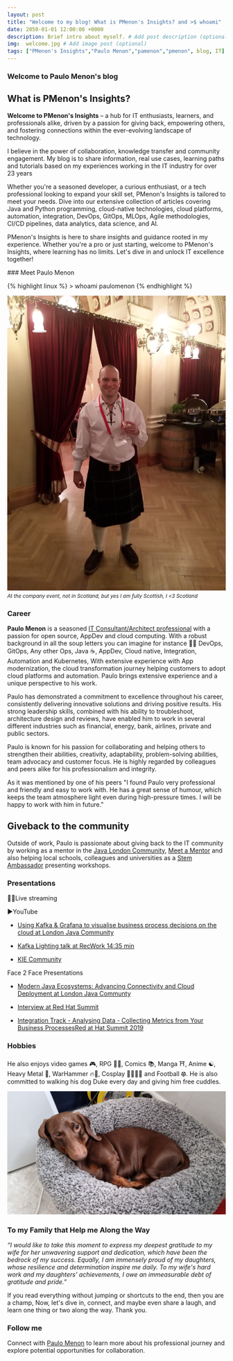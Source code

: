 ```yaml
---
layout: post
title: "Welcome to my blog! What is PMenon's Insights? and >$ whoami"
date: 2050-01-01 12:00:00 +0000
description: Brief intro about myself. # Add post description (optional)
img:  welcome.jpg # Add image post (optional)
tags: ["PMenon's Insights","Paulo Menon","pamenon","pmenon", blog, IT]
---
```

### Welcome to Paulo Menon's blog

## What is PMenon's Insights?

**Welcome to PMenon's Insights** – a hub for IT enthusiasts, learners, and professionals alike, driven by a passion for giving back, empowering others, and fostering connections within the ever-evolving landscape of technology.

I believe in the power of collaboration, knowledge transfer and community engagement. My blog is to share information, real use cases, learning paths and tutorials based on my experiences working in the IT industry for over 23 years

Whether you're a seasoned developer, a curious enthusiast, or a tech professional looking to expand your skill set, PMenon's Insights is tailored to meet your needs. Dive into our extensive collection of articles covering Java and Python programming, cloud-native technologies, cloud platforms, automation, integration, DevOps, GitOps, MLOps, Agile methodologies, CI/CD pipelines, data analytics, data science, and AI.

PMenon's Insights is here to share insights and guidance rooted in my experience. Whether you're a pro or just starting, welcome to PMenon's Insights, where learning has no limits. Let's dive in and unlock IT excellence together!

### Meet Paulo Menon

<div class="code-snippet">
  <div class="highlight">
{% highlight linux %}
> whoami
paulomenon
{% endhighlight %}
</div>
</div>

![image](../assets/img/scottish_paulo.jpg)
<small>*At the company event, not in Scotland, but yes I am fully Scottish, I &lt;3 Scotland*</small>

### Career

**Paulo Menon** is a seasoned [IT Consultant/Architect professional](https://www.linkedin.com/in/paulomenon/) with a passion for open source, AppDev and cloud computing. With a robust background in all the soup letters you can imagine for instance 👨‍💻 DevOps, GitOps, Any other Ops, Java ☕, AppDev, Cloud native, Integration, Automation and Kubernetes, With extensive experience with App modernization, the cloud transformation journey helping customers to adopt cloud platforms and automation. Paulo brings extensive experience and a unique perspective to his work.

Paulo has demonstrated a commitment to excellence throughout his career, consistently delivering innovative solutions and driving positive results. His strong leadership skills, combined with his ability to troubleshoot, architecture design and reviews, have enabled him to work in several different industries such as financial, energy, bank, airlines, private and public sectors.

Paulo is known for his passion for collaborating and helping others to strengthen their abilities, creativity, adaptability, problem-solving abilities, team advocacy and customer focus. He is highly regarded by colleagues and peers alike for his professionalism and integrity. 

As it was mentioned by one of his peers "I found Paulo very professional and friendly and easy to work with. He has a great sense of humour, which keeps the team atmosphere light even during high-pressure times. I will be happy to work with him in future."

## Giveback to the community 

Outside of work, Paulo is passionate about giving back to the IT community by working as a mentor in the [Java London Community](https://www.londonjavacommunity.co.uk/), [Meet a Mentor](https://meetamentor.co.uk/) and also helping local schools, colleagues and universities as a [Stem Ambassador](https://www.stem.org.uk/) presenting workshops. 

### Presentations

🎥🔴Live streaming

 ▶️YouTube

- [Using Kafka & Grafana to visualise business process decisions on the cloud at London Java Community](https://www.youtube.com/watch?v=TD2B7icezG8&ab_channel=LondonJavaCommunity) 

- [Kafka Lighting talk at RecWork 14:35 min](https://www.youtube.com/watch?v=f_EbdccGsio&t=1070s&ab_channel=RecWorks) 

- [KIE Community](https://www.youtube.com/watch?v=a59s6dWQOIU)

Face 2 Face Presentations

- [Modern Java Ecosystems: Advancing Connectivity and Cloud Deployment at London Java Communty](https://lu.ma/xzd1rfbd)

- [Interview at Red Hat Summit](https://www.facebook.com/csiway/videos/assista-a-entrevista-com-paulo-menon-palestrante-do-red-hat-summit-2019/1083022105217665/)
  
- [Integration Track - Analysing Data - Collecting Metrics from Your Business ProcessesRed at Hat Summit 2019](https://www.slideshare.net/slideshow/integration-track-analysing-data-collecting-metrics-from-your-business-processes/273714616)
  

### Hobbies

He also enjoys video games 🎮, RPG 🎲🏰, Comics 📚, Manga ⛩️, Anime ☯, Heavy Metal 🤘, WarHammer 🔥🔨, Cosplay 🦹🏻👩‍🎤 and Football ⚽︎. He is also committed to walking his dog Duke every day and giving him free cuddles.

![image](../assets/img/duke.jpg)

### To my Family that Help me Along the Way

*“I would like to take this moment to express my deepest gratitude to my wife for her unwavering support and dedication, which have been the bedrock of my success. Equally, I am immensely proud of my daughters, whose resilience and determination inspire me daily. To my wife's hard work and my daughters' achievements, I owe an immeasurable debt of gratitude and pride.”*

If you read everything without jumping or shortcuts to the end, then you are a champ, Now, let's dive in, connect, and maybe even share a laugh, and learn one thing or two along the way. Thank you.


### Follow me 

Connect with [Paulo Menon](https://twitter.com/menon_paulo) to learn more about his professional journey and explore potential opportunities for collaboration.


